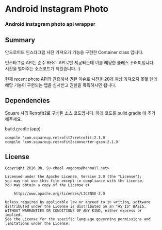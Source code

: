 # Android Instagram Photo
### Android instagram photo api wrapper

## Summary

안드로이드 인스타그램 사진 가져오기 기능을 구현한 Container class 입니다.

인스타그램 API는 순수 REST API로만 제공되는데 이를 래핑한 클래스 꾸러미입니다.
시간을 벌어주는 소스코드가 되겠습니다. :)

현재 recent photo API와 관련해서 권한 이슈로 사진을 20개 이상 가져오지 못할 텐데 
해당 기능이 구현되는 앱을 심사받고 권한을 획득하시면 됩니다.

## Dependencies

Square 사의 Retrofit2로 구성된 소스 코드입니다.
아래 코드를 build.gradle 에 추가해주세요.

build.gradle (app)

    compile 'com.squareup.retrofit2:retrofit:2.1.0'
    compile 'com.squareup.retrofit2:converter-gson:2.1.0'

## License

    Copyright 2016 Oh, Su-cheol <ogoons@hanmail.net>

    Licensed under the Apache License, Version 2.0 (the "License");
    you may not use this file except in compliance with the License.
    You may obtain a copy of the License at

        http://www.apache.org/licenses/LICENSE-2.0

    Unless required by applicable law or agreed to in writing, software
    distributed under the License is distributed on an "AS IS" BASIS,
    WITHOUT WARRANTIES OR CONDITIONS OF ANY KIND, either express or implied.
    See the License for the specific language governing permissions and
    limitations under the License.
